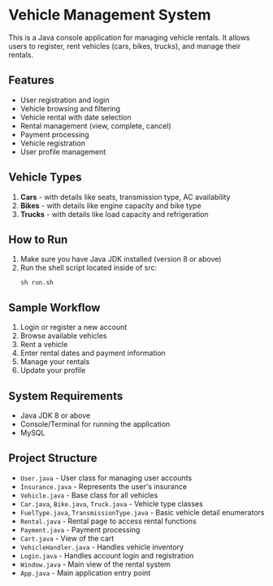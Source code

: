 # Vehicle Management System

This is a Java console application for managing vehicle rentals. It allows users to register, rent vehicles (cars, bikes, trucks), and manage their rentals.

## Features

- User registration and login
- Vehicle browsing and filtering
- Vehicle rental with date selection
- Rental management (view, complete, cancel)
- Payment processing
- Vehicle registration
- User profile management

## Vehicle Types

1. **Cars** - with details like seats, transmission type, AC availability
2. **Bikes** - with details like engine capacity and bike type
3. **Trucks** - with details like load capacity and refrigeration

## How to Run

1. Make sure you have Java JDK installed (version 8 or above)
2. Run the shell script located inside of src:
   ```
   sh run.sh
   ```

## Sample Workflow

1. Login or register a new account
2. Browse available vehicles
3. Rent a vehicle
4. Enter rental dates and payment information
5. Manage your rentals
6. Update your profile

## System Requirements

- Java JDK 8 or above
- Console/Terminal for running the application
- MySQL

## Project Structure

- `User.java` - User class for managing user accounts
- `Insurance.java` - Represents the user's insurance
- `Vehicle.java` - Base class for all vehicles
- `Car.java`, `Bike.java`, `Truck.java` - Vehicle type classes
- `FuelType.java`, `TransmissionType.java` - Basic vehicle detail enumerators
- `Rental.java` - Rental page to access rental functions
- `Payment.java` - Payment processing
- `Cart.java` - View of the cart
- `VehicleHandler.java` - Handles vehicle inventory
- `Login.java` - Handles account login and registration
- `Window.java` - Main view of the rental system
- `App.java` - Main application entry point
